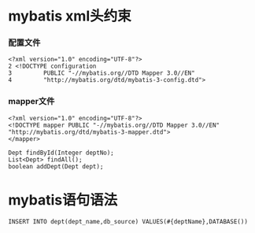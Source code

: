 # mybatis xml头约束

### 配置文件

```
<?xml version="1.0" encoding="UTF-8"?>
2 <!DOCTYPE configuration
3         PUBLIC "-//mybatis.org//DTD Mapper 3.0//EN"
4         "http://mybatis.org/dtd/mybatis-3-config.dtd">
```
### mapper文件

```
<?xml version="1.0" encoding="UTF-8"?>
<!DOCTYPE mapper PUBLIC "-//mybatis.org//DTD Mapper 3.0//EN"  "http://mybatis.org/dtd/mybatis-3-mapper.dtd">
</mapper>
```

```
Dept findById(Integer deptNo);
List<Dept> findAll();
boolean addDept(Dept dept);
```

# mybatis语句语法

```
INSERT INTO dept(dept_name,db_source) VALUES(#{deptName},DATABASE())
```